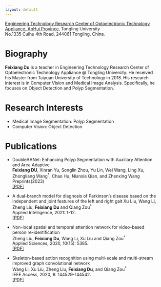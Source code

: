 ```yaml
---
layout: default
---
```

[Engineering Technology Research Center of Optoelectronic Technology Appliance, AnHui Province](https://gdzzx.tlu.edu.cn/), Tongling University  
No.1335 Cuihu 4th Road, 244061 Tongling, China.  


# Biography

**Feixiang Du** is a teacher in Engineering Technology Research Center of Optoelectronic Technology Appliance @ Tongling University. He received his Master from Taiyuan University of Technology in 2018. His research interest is in Computer Vision and Medical Image Analysis. Specifically, he focuses on Object Detection and Polyp Segmentation.

# Research Interests

* Medical Image Segmentation: Polyp Segmentation
* Computer Vision: Object Detection

# Publications

* DoubleAANet: Enhancing Polyp Segmentation with Auxiliary Attention and Area Adaptive  
**Feixiang DU**, Xinran Yu, Songlin Zhou, Yu Lin, Wei Wang, Ling Xu, Zhongliang Wang<sup>*</sup>, Chao Hu, Nianxia Qian, and Zhenxing Wang
  Preprints(2023)   
  [[PDF]](https://www.preprints.org/manuscript/202309.1326/v1)

* A dual-branch model for diagnosis of Parkinson’s disease based on the independent and joint features of the left and right gait
  Xu Liu, Wang Li, Zheng Liu, **Feixiang Du** and Qiang Zou<sup>*</sup>  
  Applied Intelligence, 2021: 1-12.  
  [[PDF]](https://link.springer.com/article/10.1007/s10489-020-02182-5)

* Non-local spatial and temporal attention network for video-based person re-identification  
  Zheng Liu, **Feixiang Du**, Wang Li, Xu Liu and Qiang Zou<sup>*</sup>  
  Applied Sciences, 2020, 10(15): 5385.  
  [[PDF]](https://www.mdpi.com/2076-3417/10/15/5385)

* Skeleton-based action recognition using multi-scale and multi-stream improved graph convolutional network    
  Wang Li, Xu Liu, Zheng Liu, **Feixiang Du**, and Qiang Zou<sup>*</sup>  
  IEEE Access, 2020, 8: 144529-144542.  
  [[PDF]](https://ieeexplore.ieee.org/abstract/document/9159664)






